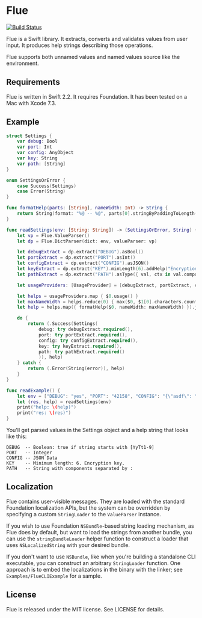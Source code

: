 # Flue

[![Build Status](https://travis-ci.org/juri/flue.svg?branch=master)](https://travis-ci.org/juri/flue)

Flue is a Swift library. It extracts, converts and validates values from user input. It produces help strings describing those operations.

Flue supports both unnamed values and named values source like the environment.

## Requirements

Flue is written in Swift 2.2. It requires Foundation. It has been tested on a Mac with Xcode 7.3.

## Example

```swift
struct Settings {
    var debug: Bool
    var port: Int
    var config: AnyObject
    var key: String
    var path: [String]
}

enum SettingsOrError {
    case Success(Settings)
    case Error(String)
}

func formatHelp(parts: [String], nameWidth: Int) -> String {
    return String(format: "%@ -- %@", parts[0].stringByPaddingToLength(nameWidth, withString: " ", startingAtIndex: 0), parts[1..<parts.count].joinWithSeparator(". "))
}

func readSettings(env: [String: String]) -> (SettingsOrError, String) {
    let vp = Flue.ValueParser()
    let dp = Flue.DictParser(dict: env, valueParser: vp)

    let debugExtract = dp.extract("DEBUG").asBool()
    let portExtract = dp.extract("PORT").asInt()
    let configExtract = dp.extract("CONFIG").asJSON()
    let keyExtract = dp.extract("KEY").minLength(6).addHelp("Encryption key.", prefix: false)
    let pathExtract = dp.extract("PATH").asType({ val, ctx in val.componentsSeparatedByString(":") }, help: "String with components separated by :")

    let usageProviders: [UsageProvider] = [debugExtract, portExtract, configExtract, keyExtract, pathExtract]

    let helps = usageProviders.map { $0.usage() }
    let maxNameWidth = helps.reduce(0) { max($0, $1[0].characters.count) }
    let help = helps.map({ formatHelp($0, nameWidth: maxNameWidth) }).joinWithSeparator("\n")

    do {
        return (.Success(Settings(
            debug: try debugExtract.required(),
            port: try portExtract.required(),
            config: try configExtract.required(),
            key: try keyExtract.required(),
            path: try pathExtract.required()
            )), help)
    } catch {
        return (.Error(String(error)), help)
    }
}

func readExample() {
    let env = ["DEBUG": "yes", "PORT": "42158", "CONFIG": "{\"asdf\": \"bar\"}", "KEY": "qwertyui", "PATH": NSProcessInfo.processInfo().environment["PATH"]!]
    let (res, help) = readSettings(env)
    print("help: \(help)")
    print("res: \(res)")
}
```

You'll get parsed values in the Settings object and a help string that looks like this:


```
DEBUG  -- Boolean: true if string starts with [YyTt1-9]
PORT   -- Integer
CONFIG -- JSON Data
KEY    -- Minimum length: 6. Encryption key.
PATH   -- String with components separated by :
```

## Localization

Flue contains user-visible messages. They are loaded with the standard Foundation localization APIs, but the system can be overridden by specifying a custom `StringLoader` to the `ValueParser` instance.

If you wish to use Foundation `NSBundle`-based string loading mechanism, as Flue does by default, but want to load the strings from another bundle, you can use the `stringBundleLoader` helper function to construct a loader that uses `NSLocalizedString` with your desired bundle.

If you don't want to use `NSBundle`, like when you're building a standalone CLI executable, you can construct an arbitrary `StringLoader` function. One approach is to embed the localizations in the binary with the linker; see `Examples/FlueCLIExample` for a sample.


## License

Flue is released under the MIT license. See LICENSE for details.

